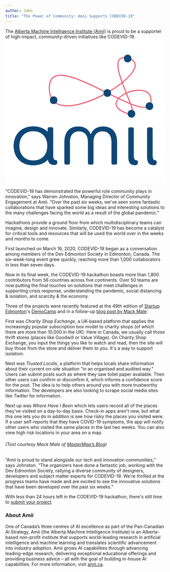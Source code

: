 ```yaml
---
author: John
title: "The Power of Community: Amii Supports CODEVID-19"
---
```

The [Alberta Machine Intelligence Institute (Amii)](http://www.amii.ca) is proud to be a supporter of high-impact, community-driven initiatives like CODEVID-19.
<span class="image left"><img src="/images/blog/Amii-colour-logo.png" alt="Amii-logo"></span>



“CODEVID-19 has demonstrated the powerful role community plays in innovation,” says Warren Johnston, Managing Director of Community Engagement at Amii. “Over the past six weeks, we've seen some fantastic collaborations that have sparked some big ideas and interesting solutions to the many challenges facing the world as a result of the global pandemic.”

Hackathons provide a ground floor from which multidisciplinary teams can imagine, design and innovate. Similarly, CODEVID-19 has become a catalyst for critical tools and resources that will be used the world over in the weeks and months to come. 

First launched on March 16, 2020, CODEVID-19 began as a conversation among members of the Dev Edmonton Society in Edmonton, Canada. The six-week-long event grew quickly, reaching more than 1,000 collaborators in less than seven days. 

Now in its final week, the CODEVID-19 hackathon boasts more than 1,800 contributors from 56 countries across five continents. Over 50 teams are now putting the final touches on solutions that meet challenges in supporting crisis response, understanding the pandemic, social distancing & isolation, and scarcity & the economy.

Three of the projects were recently featured at the 49th edition of [Startup Edmonton]( https://www.startupedmonton.com)'s [DemoCamp](https://www.startupedmonton.com/democamp) and in a follow-up [blog post by Mack Male](https://blog.mastermaq.ca/2020/04/20/recap-democamp-edmonton-49/):

First was *Charity Shop Exchange*, a UK-based platform that applies the increasingly popular subscription box model to charity shops (of which there are more than 10,000 in the UK). Here in Canada, we usually call those thrift stores (places like Goodwill or Value Village). On Charity Shop Exchange, you input the things you like to watch and read, then the site will buy those from the store and deliver them to you. It's a way to support isolation.

Next was *Trusted Locals*, a platform that helps locals share information about their current on-site situation "in an organised and audited way." Users can submit posts such as where they saw toilet paper available. Then other users can confirm or disconfirm it, which informs a confidence score for the post. The idea is to help others around you with more trustworthy information. The developers are also looking to scrape social media sites like *Twitter* for information.

Next up was *Where Have I Been* which lets users record all of the places they've visited on a day-to-day basis. Check-in apps aren't new, but what this one lets you do in addition is see how risky the places you visited were. If a user self-reports that they have COVID-19 symptoms, the app will notify other users who visited the same places in the last two weeks. You can also view high risk locations in your area on a map.

###### (Text courtesy Mack Male of [MasterMaq’s Blog](https://blog.mastermaq.ca/))

“Amii is proud to stand alongside our tech and innovation communities,” says Johnston. “The organizers have done a fantastic job, working with the Dev Edmonton Society, rallying a diverse community of designers, developers and subject matter experts for CODEVID-19. We're thrilled at the progress teams have made and are excited to see the innovative solutions that have been developed over the past six weeks.”

With less than 24 hours left in the CODEVID-19 hackathon, there's still time to [submit your project](https://forms.gle/xdPjMNmmoa7Qu4bQ6).

### About Amii

One of Canada’s three centres of AI excellence as part of the Pan-Canadian AI Strategy, Amii (the Alberta Machine Intelligence Institute) is an Alberta-based non-profit institute that supports world-leading research in artificial intelligence and machine learning and translates scientific advancement into industry adoption. Amii grows AI capabilities through advancing leading-edge research, delivering exceptional educational offerings and providing business advice – all with the goal of building in-house AI capabilities. For more information, visit [amii.ca](https://www.amii.ca/). 
